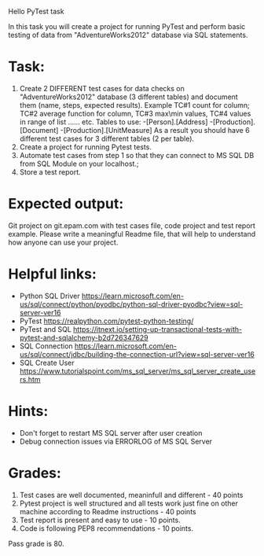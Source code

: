 Hello PyTest task

In this task you will create a project for running PyTest and perform basic testing of data from "AdventureWorks2012" database via SQL statements.

# Task:
1. Create 2 DIFFERENT test cases for data checks on "AdventureWorks2012" database (3 different tables) and document them (name, steps, expected results).
Example TC#1 count for column; TC#2 average function for column, TC#3 max\min values, TC#4 values in range of list ...... etc.
Tables to use: 
-[Person].[Address]
-[Production].[Document]
-[Production].[UnitMeasure]
As a result you should have 6 different test cases for 3 different tables (2 per table).
2. Create a project for running Pytest tests.
3. Automate test cases from step 1 so that they can connect to MS SQL DB from SQL Module on your localhost.;
4. Store a test report.

# Expected output:
Git project on git.epam.com with test cases file, code project and test report example. 
Please write a meaningful Readme file, that will help to understand how anyone can use your project.

# Helpful links:
- Python SQL Driver https://learn.microsoft.com/en-us/sql/connect/python/pyodbc/python-sql-driver-pyodbc?view=sql-server-ver16
- PyTest https://realpython.com/pytest-python-testing/
- PyTest and SQL https://itnext.io/setting-up-transactional-tests-with-pytest-and-sqlalchemy-b2d726347629
- SQL Connection https://learn.microsoft.com/en-us/sql/connect/jdbc/building-the-connection-url?view=sql-server-ver16
- SQL Create User https://www.tutorialspoint.com/ms_sql_server/ms_sql_server_create_users.htm

# Hints:
- Don't forget to restart MS SQL server after user creation
- Debug connection issues via ERRORLOG of MS SQL Server

# Grades:
1. Test cases are well documented, meaninfull and different - 40 points
2. Pytest project is well structured and all tests work just fine on other machine according to Readme instructions - 40 points
3. Test report is present and easy to use - 10 points.
4. Code is following PEP8 recommendations - 10 points.

Pass grade is 80.
